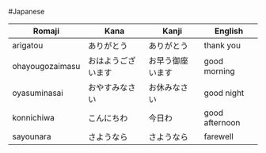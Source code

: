 #Japanese 

| Romaji          | Kana               | Kanji            | English        |
| --------------- | ------------------ | ---------------- | -------------- |
| arigatou        | ありがとう         | ありがとう       | thank you      |
| ohayougozaimasu | おはようございます | お早う御座います | good morning   |
| oyasuminasai    | おやすみなさい     | お休みなさい     | good night     |
| konnichiwa      | こんにちわ         | 今日わ           | good afternoon |
| sayounara       | さようなら         | さようなら       | farewell       |


